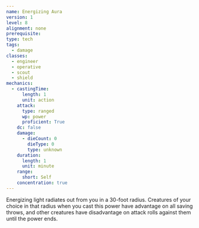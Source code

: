```yaml
---
name: Energizing Aura
version: 1
level: 8
alignment: none
prerequisite: 
type: tech
tags:
  - damage
classes:
  - engineer
  - operative
  - scout
  - shield
mechanics:
  - castingTime:
      length: 1
      unit: action
    attack:
      type: ranged
      wp: power
      proficient: True
    dc: false
    damage:
      - dieCount: 0
        dieType: 0
        type: unknown
    duration:
      length: 1
      unit: minute
    range:
      short: Self
    concentration: true
---
```

Energizing light radiates out from you in a 30-foot radius. Creatures of your choice in that radius when you cast this power have advantage on all saving throws, and other creatures have disadvantage on attack rolls against them until the power ends. 
    